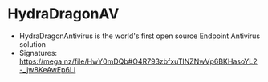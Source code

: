 # HydraDragonAV
- HydraDragonAntivirus is the world's first open source Endpoint Antivirus solution 
- Signatures: https://mega.nz/file/HwY0mDQb#O4R793zbfxuTlNZNwVp6BKHasoYL2-_jw8KeAwEp6LI

